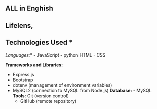 ## ALL in  Enghish 

## Lifelens, 
## Technologies Used *
*Languages:** - 
JavaScript - 
python 
HTML -
 CSS 
 
 **Frameworks and Libraries:** 
 - Express.js 
 - Bootstrap 
 - dotenv (management of environment variables) 
 - MySQL2 (connection to MySQL from Node.js) 
 **Database:** -
  MySQL **Tools:** 
   Git (version control) 
   - GitHub (remote repository) 
   
